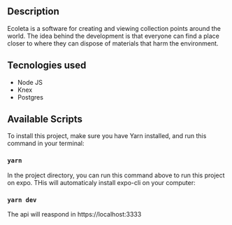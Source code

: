 ## Description

Ecoleta is a software for creating and viewing collection points around the world. The idea behind the development is that everyone can find a place closer to where they can dispose of materials that harm the environment.

## Tecnologies used
* Node JS
* Knex
* Postgres


## Available Scripts

To install this project, make sure you have Yarn installed, and run this command in your terminal:
### `yarn`

In the project directory, you can run this command above to run this project on expo. THis will automaticaly install expo-cli on your computer:
### `yarn dev`

The api will reaspond in https://localhost:3333

